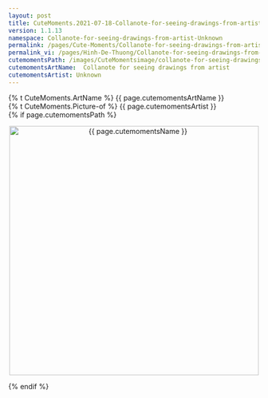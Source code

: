 ```yaml
---
layout: post
title: CuteMoments.2021-07-18-Collanote-for-seeing-drawings-from-artist
version: 1.1.13
namespace: Collanote-for-seeing-drawings-from-artist-Unknown
permalink: /pages/Cute-Moments/Collanote-for-seeing-drawings-from-artist-Unknown
permalink_vi: /pages/Hinh-De-Thuong/Collanote-for-seeing-drawings-from-artist-Unknown
cutemomentsPath: /images/CuteMomentsimage/collanote-for-seeing-drawings-from-artist.jpeg
cutemomentsArtName:  Collanote for seeing drawings from artist
cutemomentsArtist: Unknown
---
```


  <div class="picture">
  <div>  {% t CuteMoments.ArtName %} {{ page.cutemomentsArtName }} </div>
  <div>{% t CuteMoments.Picture-of %} {{ page.cutemomentsArtist }}</div>
  {% if page.cutemomentsPath %}<p align="center"> <img width="500" src="{{ page.cutemomentsPath }}" alt="{{ page.cutemomentsName }}"></p> {% endif %}
  </div>
